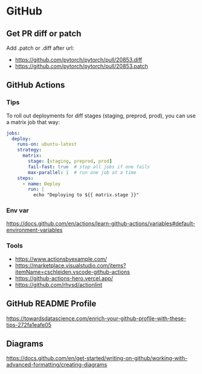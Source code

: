 # GitHub

## Get PR diff or patch

Add .patch or .diff after url:

- <https://github.com/pytorch/pytorch/pull/20853.diff>
- <https://github.com/pytorch/pytorch/pull/20853.patch>

## GitHub Actions

### Tips

To roll out deployments for diff stages (staging, preprod, prod), you can use a matrix job that way:

```yaml
jobs:
  deploy:
    runs-on: ubuntu-latest
    strategy:
      matrix:
        stage: [staging, preprod, prod]
        fail-fast: true  # stop all jobs if one fails
        max-parallel: 1  # run one job at a time
    steps:
      - name: Deploy
        run: |
          echo "Deploying to ${{ matrix.stage }}"
```

### Env var

<https://docs.github.com/en/actions/learn-github-actions/variables#default-environment-variables>

### Tools

- <https://www.actionsbyexample.com/>
- <https://marketplace.visualstudio.com/items?itemName=cschleiden.vscode-github-actions>
- <https://github-actions-hero.vercel.app/>
- <https://github.com/rhysd/actionlint>

## GitHub README Profile

<https://towardsdatascience.com/enrich-your-github-profile-with-these-tips-272fa1eafe05>

## Diagrams

<https://docs.github.com/en/get-started/writing-on-github/working-with-advanced-formatting/creating-diagrams>
